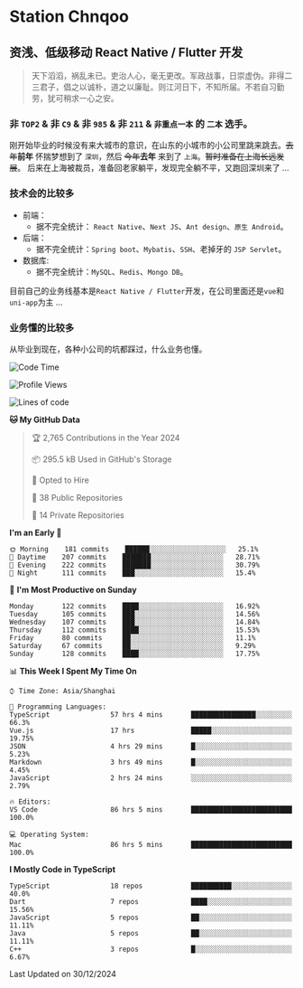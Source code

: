 # Station Chnqoo

## 资浅、低级移动 React Native / Flutter 开发

> 天下滔滔，祸乱未已。吏治人心，毫无更改。军政战事，日崇虚伪。非得二三君子，倡之以诚朴，道之以廉耻。则江河日下，不知所届。不若自习勤劳，犹可稍求一心之安。

### 非 `TOP2` & 非 `C9` & 非 `985` & 非 `211` & `非重点一本` 的 `二本` 选手。

刚开始毕业的时候没有来大城市的意识，在山东的小城市的小公司里跳来跳去。~~去年~~**前年** 怀揣梦想到了 `深圳`，然后 ~~今年~~**去年** 来到了 `上海`。~~暂时准备在上海长远发展~~。
后来在上海被裁员，准备回老家躺平，发现完全躺不平，又跑回深圳来了 ...

### 技术会的比较多

- 前端：
  - 据不完全统计： `React Native`、`Next JS`、`Ant design`、`原生 Android`。
- 后端：
  - 据不完全统计：`Spring boot`、`Mybatis`、`SSH`、老掉牙的 `JSP Servlet`。
- 数据库:
  - 据不完全统计：`MySQL`、`Redis`、`Mongo DB`。

目前自己的业务线基本是`React Native / Flutter`开发，在公司里面还是`vue`和`uni-app`为主 ...

### 业务懂的比较多

从毕业到现在，各种小公司的坑都踩过，什么业务也懂。

<!--START_SECTION:waka-->
![Code Time](http://img.shields.io/badge/Code%20Time-7%2C128%20hrs%2027%20mins-blue)

![Profile Views](http://img.shields.io/badge/Profile%20Views-0-blue)

![Lines of code](https://img.shields.io/badge/From%20Hello%20World%20I%27ve%20Written-486%20Thousand%20lines%20of%20code-blue)

**🐱 My GitHub Data** 

> 🏆 2,765 Contributions in the Year 2024
 > 
> 📦 295.5 kB Used in GitHub's Storage 
 > 
> 💼 Opted to Hire
 > 
> 📜 38 Public Repositories 
 > 
> 🔑 14 Private Repositories  
 > 
**I'm an Early 🐤** 

```text
🌞 Morning    181 commits    ██████░░░░░░░░░░░░░░░░░░░   25.1% 
🌆 Daytime    207 commits    ███████░░░░░░░░░░░░░░░░░░   28.71% 
🌃 Evening    222 commits    ███████░░░░░░░░░░░░░░░░░░   30.79% 
🌙 Night      111 commits    ███░░░░░░░░░░░░░░░░░░░░░░   15.4%

```
📅 **I'm Most Productive on Sunday** 

```text
Monday       122 commits    ████░░░░░░░░░░░░░░░░░░░░░   16.92% 
Tuesday      105 commits    ███░░░░░░░░░░░░░░░░░░░░░░   14.56% 
Wednesday    107 commits    ███░░░░░░░░░░░░░░░░░░░░░░   14.84% 
Thursday     112 commits    ████░░░░░░░░░░░░░░░░░░░░░   15.53% 
Friday       80 commits     ██░░░░░░░░░░░░░░░░░░░░░░░   11.1% 
Saturday     67 commits     ██░░░░░░░░░░░░░░░░░░░░░░░   9.29% 
Sunday       128 commits    ████░░░░░░░░░░░░░░░░░░░░░   17.75%

```


📊 **This Week I Spent My Time On** 

```text
⌚︎ Time Zone: Asia/Shanghai

💬 Programming Languages: 
TypeScript               57 hrs 4 mins       ████████████████░░░░░░░░░   66.3% 
Vue.js                   17 hrs              █████░░░░░░░░░░░░░░░░░░░░   19.75% 
JSON                     4 hrs 29 mins       █░░░░░░░░░░░░░░░░░░░░░░░░   5.23% 
Markdown                 3 hrs 49 mins       █░░░░░░░░░░░░░░░░░░░░░░░░   4.45% 
JavaScript               2 hrs 24 mins       ░░░░░░░░░░░░░░░░░░░░░░░░░   2.79%

🔥 Editors: 
VS Code                  86 hrs 5 mins       █████████████████████████   100.0%

💻 Operating System: 
Mac                      86 hrs 5 mins       █████████████████████████   100.0%

```

**I Mostly Code in TypeScript** 

```text
TypeScript               18 repos            ██████████░░░░░░░░░░░░░░░   40.0% 
Dart                     7 repos             ████░░░░░░░░░░░░░░░░░░░░░   15.56% 
JavaScript               5 repos             ██░░░░░░░░░░░░░░░░░░░░░░░   11.11% 
Java                     5 repos             ██░░░░░░░░░░░░░░░░░░░░░░░   11.11% 
C++                      3 repos             █░░░░░░░░░░░░░░░░░░░░░░░░   6.67%

```



 Last Updated on 30/12/2024
<!--END_SECTION:waka-->

<!---
ChenqiaoStation/ChenqiaoStation is a ✨ special ✨ repository because its `README.md` (this file) appears on your GitHub profile.
You can click the Preview link to take a look at your changes.
--->
